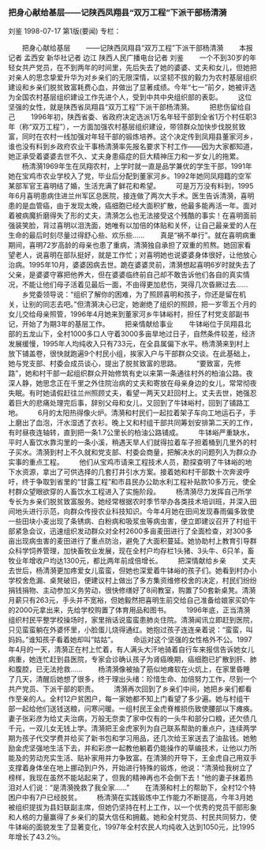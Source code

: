 ### 把身心献给基层——记陕西凤翔县“双万工程”下派干部杨清漪
刘鉴
1998-07-17
第1版(要闻)
专栏：

　　把身心献给基层
　　——记陕西凤翔县“双万工程”下派干部杨清漪
　　本报记者  孟西安  新华社记者  边江  陕西人民广播电台记者  刘鉴
　　一个不到30岁的年轻女共产党员，在不到两年的时间里，先后失去了她的婆婆、丈夫和女儿，但她把对亲人的思念挚爱升华为对乡亲们的无限深情，以坚韧不拔的毅力为农村基层组织建设和乡亲们脱贫致富耗费心血，并做出了显著成绩。今年“七一”前夕，她被评选为全国农村基层组织建设工作先进个人，受到中共中央组织部的表彰。
　　这位坚强的女性，就是陕西省凤翔县“双万工程”下派干部杨清漪。
　　把悲伤留给自己
　　1996年初，陕西省委、省政府决定选派1万名年轻干部到全省1万个村任职3年（称“双万工程”），一方面加强农村基层组织建设，带领群众加快步伐脱贫致富，同时在农村一线加强对年轻干部的锻炼培养。这个决定传到凤翔县董家河乡，谁也没有料到乡政府农业干事杨清漪率先报名要求下村工作——因为大家都知道，她正承受着婆婆去世不久、丈夫身患癌症的巨大精神压力和一岁女儿的拖累。
　　杨清漪1969年生在凤翔农村，上学时就一直是品学兼优的学生干部，1991年她在宝鸡市农业学校入了党，毕业后分配到董家河乡。1992年她同凤翔籍的空军某部军官王喜明结了婚，生活充满了鲜花和希望。
　　可是万万没有料到，1995年6月喜明患病住进兰州军区总医院，接连做了两次大手术。医生告诉清漪，喜明患的是血管癌，由于发现太晚，癌细胞已经大面积扩散，他最多能再活一年。面对着被病魔折磨得失了形的丈夫，清漪怎么也无法接受这个残酷的事实！在喜明面前强装笑脸，背过喜明以泪洗面，她唯有以加倍的体贴和关怀，让自己最亲爱的人在生命的最后时刻尽量过得舒心些、欢乐些……
　　真是“祸不单行”。就在喜明病重期间，喜明72岁高龄的母亲也患了重病，清漪独自承担了双重的煎熬。她回家看望老人，说喜明在部队挺好，就是工作忙；对喜明她也说婆婆身体很好，让他放心治病。1995年10月，婆婆因病去世。跪在婆婆灵前，清漪想起喜明6岁时就失去了父亲，是婆婆守寡把他养大，但在婆婆临终前自己却不敢告诉他们各自的真实情况，不能让他们母子活着见最后一面，不由得更加悲伤，哭得几次昏厥过去……
　　乡党委领导说：“组织了解你的困难，为了照顾喜明和孩子，你还是留在机关，让别的同志去吧。”但清漪决心已定，她谢绝了组织的照顾，把一岁零五个月的女儿交给母亲照管，1996年4月她来到董家河乡牛钵峪村，担任了村党支部副书记，开始了为期3年的基层工作。
　　把亲情献给事业
　　牛钵峪位于凤翔县北部的五龙山下，全村1000多口人守着3000多亩旱地过日子，自然条件较差，经济发展缓慢，1995年人均纯收入只有733元，在全县属偏下水平。杨清漪来到村上放下铺盖卷，很快就跑遍9个村民小组，挨家入户与干部群众交谈。在此基础上，她与党支部、村委会成员谈心，提出了脱贫致富的思路。
　　“要致富，先修路”，她和村干部一起组织群众开始修筑有史以来第一条通往村外的柏油公路。夜深人静，她思念正在千里之外住院治病的丈夫和寄放在母亲身边的女儿，常常彻夜失眠。有时她请假赶往兰州照顾丈夫，看望一两天又赶回村上。丈夫去世，她强忍着巨大的悲痛处理完后事，辞别父母和女儿，又回到了牛钵峪村，回到了铺路工地。
　　6月的太阳热得像火炉。清漪和村民们一起拉着架子车向工地运石子，手上磨出了血泡，汗水湿透了衣衫。晚上又和村组干部共同筹划安排第二天的工作，有时昼夜连轴转，直到把一条1.7公里长的柏油公路铺成。
　　牛钵峪严重缺水，平时人畜饮水靠沟里的一条小溪，稍遇天旱人们就得拉着车子担着桶到几里外的村子买水。清漪到村上不久就和党支部、村委会商量，把解决水的问题列入为群众办实事的重点工程。
　　他们从宝鸡市请来工程技术人员，勘探查明了牛钵峪的地下水资源，拿出了可供选择的几套打井引水方案。接着她和村干部数十次奔波呼吁，终于争取到省里的“甘露工程”和市县民办公助水利工程补贴款10多万元，使全村群众望眼欲穿的人畜饮水工程进入了实施阶段。
　　杨清漪尽力发挥自己所学专长为乡亲们脱贫致富服务。她经常根据农时季节举办各类技术培训班，并深入田间地头进行示范，向群众传授农业科技知识。今年4月她在田间发现春雨偏多致使一些田块小麦出现了条锈病、白粉病和吸浆虫等病虫害，便立即建议召开了村组干部紧急会议，迅速组织发动群众对全村2600多亩麦田进行了全面检查，对300多亩出现病虫害的麦田进行了重点防治，避免了大面积蔓延。她协助村上教育引导群众科学饲养管理，加快畜牧业发展，现在全村户均存栏1头猪、3头牛、6只羊，畜牧业年增收户均达1300元，都比两年前成倍增长。
　　把深情献给乡亲
　　丈夫去世后，杨清漪更加疼爱女儿蛮蛮，但她也深爱着牛钵峪的孩子们。她看到村办小学校舍危漏、桌凳破旧，便建议村上做出了多方集资维修校舍的决定，村民们纷纷捐钱捐物、主动参加义务劳动，很快修缮好了8间教室，购置了50套新桌凳。清漪月薪只有263元，手头并不宽裕，但她毅然把喜明生前交给自己准备给娘家买奶牛的2000元拿出来，先给学校购置了体育用品和图书。
　　1996年底，正当清漪组织村民平整学校操场时，家里捎话说蛮蛮患肺炎住院。清漪闻讯立即赶到医院，只见蛮蛮躺在外婆怀里，小脸蛋儿烧得通红。她抱过孩子连连亲着说：“蛮蛮，叫妈妈。”谁知孩子看着她却叫“姑姑”。
　　命运对这个坚强的女性格外不公。1997年4月的一天，清漪正在村上忙着，有人满头大汗地骑着自行车来报信告诉她女儿病重，她连忙赶到县医院，专家会诊确认孩子为肾癌晚期，癌细胞已扩散到肝、肺和腹腔，已无法抢救……
　　杨清漪像被抽了筋似地瘫软在火炕上，在家里昏睡了几天，清醒后她想了很多，终于理出头绪：珍惜生命、加倍努力工作，尽到一个共产党员、下派干部的职责。
　　清漪再次回到了乡亲们中间，她把乡亲们都看作至亲的人。全村12户贫困户，每一家她都不知上门看望了多少遍。她与村组干部一起给他们送钱送粮，问寒问暖。一组村民王金虎脊椎损伤致使腰部以下瘫痪。妻子张彩彦为给丈夫治病，万般无奈卖了家中仅有的一头牛和部分口粮，还欠债几千元，一双儿女无钱上学。清漪把王金虎家列为自己联系帮助的重点户，连续两学期为孩子代交学费并给买了新书包和学习用品，还几次给王家送去了油盐钱。她勉励金虎坚强地生活下去，并和彩彦一起教他躺着仍能操作的草编技术，让他以力所能及的劳动充实生活、贴补家用并力争致富。在清漪的开导下，王金虎自己用双手支撑着身体坐在地上挪动到户外，开始进行特殊的锻炼，他说：“清漪给我树立了榜样，我现在虽然不能站起来了，但我的精神再也不会倒下去！”他的妻子抹着热泪对人们说：“是清漪挽救了我全家……”
　　在清漪和村上的帮助下，全村12个特困户中有7户已经脱贫。
　　杨清漪在实践锻炼中工作能力不断提高，今年3月她被组织提拔为县妇联副主席，但她仍坚持在村上工作，以一个优秀的党员干部形象和人格的力量赢得了乡亲们的莫大信任和拥戴。她和全村党员、村民共同努力，使牛钵峪的面貌发生了显著变化，1997年全村农民人均纯收入达到1050元，比1995年增长了43.2％。
